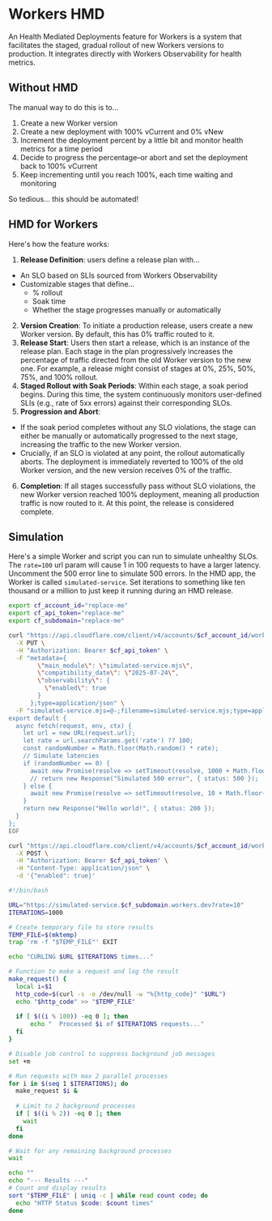 # Workers HMD

An Health Mediated Deployments feature for Workers is a system that facilitates the staged, gradual rollout of new Workers versions to production. It integrates directly with Workers Observability for health metrics.

## Without HMD

The manual way to do this is to…
1. Create a new Worker version
2. Create a new deployment with 100% vCurrent and 0% vNew
3. Increment the deployment percent by a little bit and monitor health metrics for a time period
4. Decide to progress the percentage–or abort and set the deployment back to 100% vCurrent
5. Keep incrementing until you reach 100%, each time waiting and monitoring

So tedious… this should be automated!

## HMD for Workers

Here's how the feature works:
1. **Release Definition**: users define a release plan with…
  * An SLO based on SLIs sourced from Workers Observability
  * Customizable stages that define…
    * % rollout
    * Soak time
    * Whether the stage progresses manually or automatically
2. **Version Creation**: To initiate a production release, users create a new Worker version. By default, this has 0% traffic routed to it.
3. **Release Start**: Users then start a release, which is an instance of the release plan. Each stage in the plan progressively increases the percentage of traffic directed from the old Worker version to the new one. For example, a release might consist of stages at 0%, 25%, 50%, 75%, and 100% rollout.
4. **Staged Rollout with Soak Periods**: Within each stage, a soak period begins. During this time, the system continuously monitors user-defined SLIs (e.g., rate of 5xx errors) against their corresponding SLOs.
5. **Progression and Abort**:
  * If the soak period completes without any SLO violations, the stage can either be manually or automatically progressed to the next stage, increasing the traffic to the new Worker version.
  * Crucially, if an SLO is violated at any point, the rollout automatically aborts. The deployment is immediately reverted to 100% of the old Worker version, and the new version receives 0% of the traffic.
6. **Completion**: If all stages successfully pass without SLO violations, the new Worker version reached 100% deployment, meaning all production traffic is now routed to it. At this point, the release is considered complete.

## Simulation

Here's a simple Worker and script you can run to simulate unhealthy SLOs. The `rate=100` url param will cause 1 in 100 requests to have a larger latency. Uncomment the 500 error line to simulate 500 errors. In the HMD app, the Worker is called `simulated-service`. Set iterations to something like ten thousand or a million to just keep it running during an HMD release.

```bash
export cf_account_id="replace-me"
export cf_api_token="replace-me"
export cf_subdomain="replace-me"
```

```bash
curl "https://api.cloudflare.com/client/v4/accounts/$cf_account_id/workers/scripts/simulated-service" \
  -X PUT \
  -H "Authorization: Bearer $cf_api_token" \
  -F "metadata={
        \"main_module\": \"simulated-service.mjs\",
        \"compatibility_date\": \"2025-07-24\",
        \"observability\": {
          \"enabled\": true
        }
      };type=application/json" \
  -F "simulated-service.mjs=@-;filename=simulated-service.mjs;type=application/javascript+module" <<EOF
export default {
  async fetch(request, env, ctx) {
    let url = new URL(request.url);
    let rate = url.searchParams.get('rate') ?? 100;
    const randomNumber = Math.floor(Math.random() * rate);
    // Simulate latencies
    if (randomNumber == 0) {
      await new Promise(resolve => setTimeout(resolve, 1000 + Math.floor(Math.random() * 200)));
      // return new Response("Simulated 500 error", { status: 500 });
    } else {
      await new Promise(resolve => setTimeout(resolve, 10 + Math.floor(Math.random() * 20)));
    }
    return new Response("Hello world!", { status: 200 });
  }
};
EOF

curl "https://api.cloudflare.com/client/v4/accounts/$cf_account_id/workers/scripts/simulated-service/subdomain" \
  -X POST \
  -H "Authorization: Bearer $cf_api_token" \
  -H "Content-Type: application/json" \
  -d '{"enabled": true}'
```

```bash
#!/bin/bash

URL="https://simulated-service.$cf_subdomain.workers.dev?rate=10"
ITERATIONS=1000

# Create temporary file to store results
TEMP_FILE=$(mktemp)
trap 'rm -f "$TEMP_FILE"' EXIT

echo "CURLING $URL $ITERATIONS times..."

# Function to make a request and log the result
make_request() {
  local i=$1
  http_code=$(curl -s -o /dev/null -w "%{http_code}" "$URL")
  echo "$http_code" >> "$TEMP_FILE"
  
  if [ $((i % 100)) -eq 0 ]; then
      echo "  Processed $i of $ITERATIONS requests..."
  fi
}

# Disable job control to suppress background job messages
set +m

# Run requests with max 2 parallel processes
for i in $(seq 1 $ITERATIONS); do
  make_request $i &
  
  # Limit to 2 background processes
  if [ $((i % 2)) -eq 0 ]; then
    wait
  fi
done

# Wait for any remaining background processes
wait

echo ""
echo "--- Results ---"
# Count and display results
sort "$TEMP_FILE" | uniq -c | while read count code; do
  echo "HTTP Status $code: $count times"
done
```
